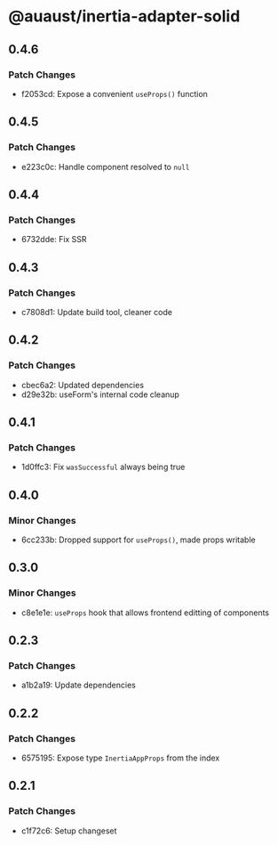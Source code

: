 # @auaust/inertia-adapter-solid

## 0.4.6

### Patch Changes

- f2053cd: Expose a convenient `useProps()` function

## 0.4.5

### Patch Changes

- e223c0c: Handle component resolved to `null`

## 0.4.4

### Patch Changes

- 6732dde: Fix SSR

## 0.4.3

### Patch Changes

- c7808d1: Update build tool, cleaner code

## 0.4.2

### Patch Changes

- cbec6a2: Updated dependencies
- d29e32b: useForm's internal code cleanup

## 0.4.1

### Patch Changes

- 1d0ffc3: Fix `wasSuccessful` always being true

## 0.4.0

### Minor Changes

- 6cc233b: Dropped support for `useProps()`, made props writable

## 0.3.0

### Minor Changes

- c8e1e1e: `useProps` hook that allows frontend editting of components

## 0.2.3

### Patch Changes

- a1b2a19: Update dependencies

## 0.2.2

### Patch Changes

- 6575195: Expose type `InertiaAppProps` from the index

## 0.2.1

### Patch Changes

- c1f72c6: Setup changeset
